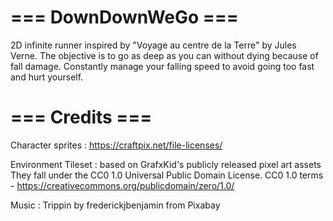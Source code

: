 # === DownDownWeGo === #

2D infinite runner inspired by "Voyage au centre de la Terre" by Jules Verne.
The objective is to go as deep as you can without dying because of fall damage.
Constantly manage your falling speed to avoid going too fast and hurt yourself.


# === Credits === #

Character sprites : https://craftpix.net/file-licenses/

Environment Tileset : based on GrafxKid's publicly released pixel art assets
They fall under the CC0 1.0 Universal Public Domain License.
CC0 1.0 terms - https://creativecommons.org/publicdomain/zero/1.0/

Music : Trippin by frederickjbenjamin from Pixabay